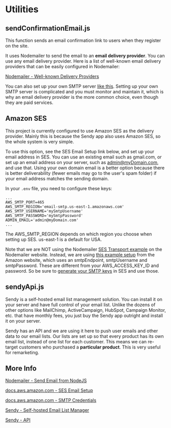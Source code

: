 # Utilities

## sendConfirmationEmail.js

This function sends an email confirmation link to users when they register on the site.

It uses Nodemailer to send the email to an **email delivery provider**. You can use any email delivery provider. Here is a list of well-known email delivery providers that can be easily configured in Nodemailer:

[Nodemailer - Well-known Delivery Providers ](https://nodemailer.com/smtp/well-known/)

You can also set up your own SMTP server [like this](https://www.linuxbabe.com/redhat/run-your-own-email-server-centos-postfix-smtp-server). Setting up your own SMTP server is complicated and you must monitor and maintain it, which is why an email delivery provider is the more common choice, even though they are paid services.

## Amazon SES

This project is currently configured to use Amazon SES as the delivery provider. Mainly this is because the Sendy app also uses Amazon SES, so the whole system is very simple.

To use this option, see the SES Email Setup link below, and set up your email address in SES. You can use an existing email such as gmail.com, or set up an email address on your server, such as admin@myDomain.com, and use that. Using your own domain email is a better option because there is better deliverability (fewer emails may go to the user's spam folder) if your email address matches the sending domain.

In your `.env` file, you need to configure these keys:

```
...
AWS_SMTP_PORT=465
AWS_SMTP_REGION='email-smtp.us-east-1.amazonaws.com'
AWS_SMTP_USERNAME='mySmtpUsername'
AWS_SMTP_PASSWORD='mySmtpPassword'
ADMIN_EMAIL='admin@myDomain.com'
...
```

The AWS_SMTP_REGION depends on which region you choose when setting up SES. us-east-1 is a default for USA.

Note that we are NOT using the Nodemailer [SES Transport example](https://nodemailer.com/transports/ses/) on the Nodemailer website. Instead, we are using [this example setup](https://docs.aws.amazon.com/ses/latest/DeveloperGuide/examples-send-using-smtp.html) from the Amazon website, which uses an smtpEndpoint, smtpUsername and smtpPassword. These are different from your AWS_ACCESS_KEY_ID and password. So be sure to [generate your SMTP keys](https://docs.aws.amazon.com/ses/latest/DeveloperGuide/send-email-set-up.html) in SES and use those.

## sendyApi.js

Sendy is a self-hosted email list management solution. You can install it on your server and have full control of your email list. Unlike the dozens of other options like MailChimp, ActiveCampaign, HubSpot, Campaign Monitor, etc. that have monthly fees, you just buy the Sendy app outright and install it on your server.

Sendy has an API and we are using it here to push user emails and other data to our email lists. Our lists are set up so that every product has its own email list, instead of one list for each customer. This means we can re-target customers who purchased a **particular product**. This is very useful for remarketing. 


## More Info

[Nodemailer - Send Email from NodeJS](https://nodemailer.com/about/)

[docs.aws.amazon.com - SES Email Setup](https://docs.aws.amazon.com/ses/latest/DeveloperGuide/send-email-set-up.html)

[docs.aws.amazon.com - SMTP Credentials](https://docs.aws.amazon.com/ses/latest/DeveloperGuide/smtp-credentials.html)

[Sendy - Self-hosted Email List Manager](https://sendy.co/)

[Sendy - API](https://sendy.co/api)

